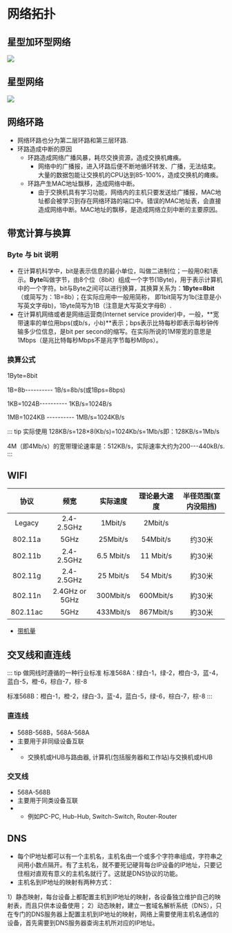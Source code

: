 
# 网络拓扑


## 星型加环型网络
![](/star&round.jpeg)

## 星型网络
![](/star.jpeg)

## 网络环路
* 网络环路也分为第二层环路和第三层环路.
* 环路造成中断的原因
    - 环路造成网络广播风暴，耗尽交换资源，造成交换机瘫痪。
        - 网络中的广播报，进入环路后便不断地循环转发、广播，无法结束。大量的数据包能让交换机的CPU达到85-100%，造成交换机的瘫痪。
    - 环路产生MAC地址飘移，造成网络中断。
        - 由于交换机具有学习功能，网络内的主机只要发送给广播报，MAC地址都会被学习到存在网络环路的端口中。错误的MAC地址表，会直接造成网络中断。MAC地址的飘移，是造成网络立刻中断的主要原因。

## 带宽计算与换算

### Byte 与 bit 说明
* 在计算机科学中，bit是表示信息的最小单位，叫做二进制位；一般用0和1表示。**Byte**叫做字节，由8个位（8bit）组成一个字节(1Byte)，用于表示计算机中的一个字符。bit与Byte之间可以进行换算，其换算关系为：**1Byte=8bit**（或简写为：1B=8b）；在实际应用中一般用简称， 即1bit简写为1b(注意是小写英文字母b)，1Byte简写为1B（注意是大写英文字母B）.
* 在计算机网络或者是网络运营商(Internet service provider)中，一般，**宽带速率的单位用bps(或b/s，小b)**表示；bps表示比特每秒即表示每秒钟传输多少位信息，是bit per second的缩写。在实际所说的1M带宽的意思是1Mbps（是兆比特每秒Mbps不是兆字节每秒MBps）。

### 换算公式
>
1Byte=8bit

1B=8b---------- 1B/s=8b/s(或1Bps=8bps)

1KB=1024B---------- 1KB/s=1024B/s

1MB=1024KB ---------- 1MB/s=1024KB/s

::: tip 实际使用
128KB/s=128×8(Kb/s)=1024Kb/s=1Mb/s即：128KB/s=1Mb/s

4M（即4Mb/s）的宽带理论速率是：512KB/s，实际速率大约为200---440kB/s.
:::


## WIFI
|协议   |频宽       |实际速度     |理论最大速度|半径范围(室内没阻挡)|
|:----: |:----:     |:-----:   |:------:      |:--:            |
|Legacy|2.4-2.5GHz  |1Mbit/s   |2Mbit/s       |         |
|802.11a|5GHz|25Mbit/s|54Mbit/s|约30米|
|802.11b|2.4-2.5GHz|6.5 Mbit/s|11 Mbit/s|約30米|
|802.11g|2.4-2.5GHz|25 Mbit/s|54 Mbit/s|約30米|
|802.11n|2.4GHz or 5GHz|300Mbit/s|600Mbit/s|約30米|
|802.11ac|5GHz|433Mbit/s|867Mbit/s|約30米|

* [带机量](http://service.tp-link.com.cn/detail_article_3081.html)


## 交叉线和直连线
::: tip 做网线时遵循的一种行业标准
标准568A：绿白-1，绿-2，橙白-3，蓝-4，蓝白-5，橙-6，棕白-7，棕-8

标准568B：橙白-1，橙-2，绿白-3，蓝-4，蓝白-5，绿-6，棕白-7，棕-8
:::
### 直连线
* 568B-568B，568A-568A
* 主要用于非同级设备互联
* * 交换机或HUB与路由器, 计算机(包括服务器和工作站)与交换机或HUB

### 交叉线
* 568A-568B
* 主要用于同类设备互联
* * 例如PC-PC, Hub-Hub, Switch-Switch, Router-Router

## DNS
* 每个IP地址都可以有一个主机名，主机名由一个或多个字符串组成，字符串之间用小数点隔开。有了主机名，就不要死记硬背每台IP设备的IP地址，只要记住相对直观有意义的主机名就行了。这就是DNS协议的功能。
* 主机名到IP地址的映射有两种方式：

1）静态映射，每台设备上都配置主机到IP地址的映射，各设备独立维护自己的映射表，而且只供本设备使用；
2）动态映射，建立一套域名解析系统（DNS），只在专门的DNS服务器上配置主机到IP地址的映射，网络上需要使用主机名通信的设备，首先需要到DNS服务器查询主机所对应的IP地址。 